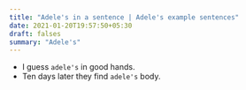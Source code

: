 ```yaml
---
title: "Adele's in a sentence | Adele's example sentences"
date: 2021-01-20T19:57:50+05:30
draft: falses
summary: "Adele's"
---
```

- I guess `adele's` in good hands.
- Ten days later they find `adele's` body.
                 
